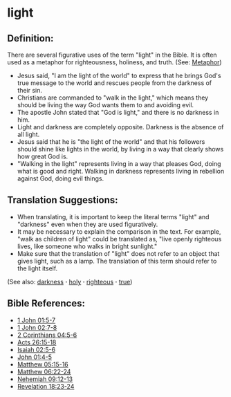 # light #

## Definition: ##

There are several figurative uses of the term "light" in the Bible. It is often used as a metaphor for righteousness, holiness, and truth. (See: [Metaphor](https://git.door43.org/Door43/en-ta-translate-vol1/src/master/content/figs_metaphor.md))

* Jesus said, "I am the light of the world" to express that he brings God's true message to the world and rescues people from the darkness of their sin.
* Christians are commanded to "walk in the light," which means they should be living the way God wants them to and avoiding evil.
* The apostle John stated that "God is light," and there is no darkness in him.
* Light and darkness are completely opposite. Darkness is the absence of all light. 
* Jesus said that he is "the light of the world" and that his followers should shine like lights in the world, by living in a way that clearly shows how great God is.
* "Walking in the light" represents living in a way that pleases God, doing what is good and right. Walking in darkness represents living in rebellion against God, doing evil things.
 
## Translation Suggestions: ##

* When translating, it is important to keep the literal terms "light" and "darkness" even when they are used figuratively.
* It may be necessary to explain the comparison in the text. For example, "walk as children of light" could be translated as, "live openly righteous lives, like someone who walks in bright sunlight."
* Make sure that the translation of "light" does not refer to an object that gives light, such as a lamp. The translation of this term should refer to the light itself.

(See also: [darkness](../kt/darkness.md) **·** [holy](../kt/holy.md) **·** [righteous](../kt/righteous.md) **·** [true](../kt/true.md))

## Bible References: ##

* [1 John 01:5-7](https://door43.org/en/bible/notes/1jn/01/05)
* [1 John 02:7-8](https://door43.org/en/bible/notes/1jn/02/07)
* [2 Corinthians 04:5-6](https://door43.org/en/bible/notes/2co/04/05)
* [Acts 26:15-18](https://door43.org/en/bible/notes/act/26/15)
* [Isaiah 02:5-6](https://door43.org/en/bible/notes/isa/02/05)
* [John 01:4-5](https://door43.org/en/bible/notes/jhn/01/04)
* [Matthew 05:15-16](https://door43.org/en/bible/notes/mat/05/15)
* [Matthew 06:22-24](https://door43.org/en/bible/notes/mat/06/22)
* [Nehemiah 09:12-13](https://door43.org/en/bible/notes/neh/09/12)
* [Revelation 18:23-24](https://door43.org/en/bible/notes/rev/18/23)

